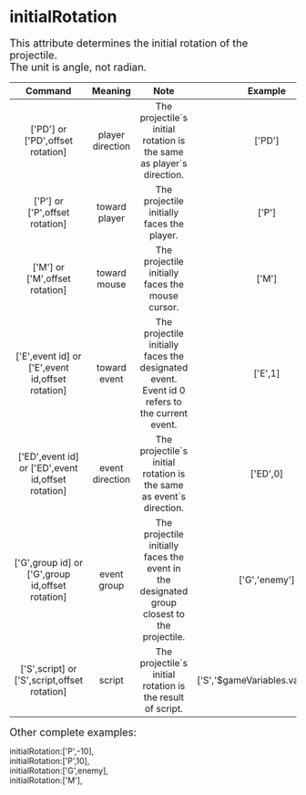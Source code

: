 # initialRotation
<font size=4>This attribute determines the initial rotation of the projectile.   
The unit is angle, not radian.</font>

|                      Command                       |     Meaning      |                             Note                             |             Example              |
| :------------------------------------------------: | :--------------: | :----------------------------------------------------------: | :------------------------------: |
|          ['PD'] or ['PD',offset rotation]          | player direction | The projectile\`s initial rotation is the same as player\`s direction. |              ['PD']              |
|           ['P'] or ['P',offset rotation]           |  toward player   |          The projectile initially faces the player.          |              ['P']               |
|           ['M'] or ['M',offset rotation]           |   toward mouse   |       The projectile initially faces the mouse cursor.       |              ['M']               |
|  ['E',event id] or ['E',event id,offset rotation]  |   toward event   | The projectile initially faces the designated event.<br />Event id 0 refers to the current event. |             ['E',1]              |
| ['ED',event id] or ['ED',event id,offset rotation] | event direction  | The projectile\`s initial rotation is the same as event\`s direction. |             ['ED',0]             |
|  ['G',group id] or ['G',group id,offset rotation]  |   event group    | The projectile initially faces the event in the designated group <br />closest to the projectile. |          ['G','enemy']           |
|    ['S',script] or ['S',script,offset rotation]    |      script      | The projectile\`s initial rotation is the result of script.  | ['S','$gameVariables.value(10)'] |

<font size=4>Other complete examples:   </font>

initialRotation:['P',-10],   
initialRotation:['P',10],   
initialRotation:['G',enemy],   
initialRotation:['M'],   
